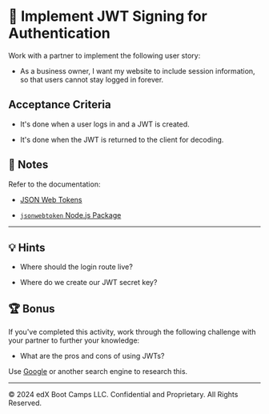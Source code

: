 # 📖 Implement JWT Signing for Authentication

Work with a partner to implement the following user story:

* As a business owner, I want my website to include session information, so that users cannot stay logged in forever.

## Acceptance Criteria

* It's done when a user logs in and a JWT is created.

* It's done when the JWT is returned to the client for decoding.

## 📝 Notes

Refer to the documentation:

* [JSON Web Tokens](https://jwt.io/)

* [`jsonwebtoken` Node.js Package](https://www.npmjs.com/package/jsonwebtoken)

---

## 💡 Hints

* Where should the login route live?

* Where do we create our JWT secret key?

## 🏆 Bonus

If you've completed this activity, work through the following challenge with your partner to further your knowledge:

* What are the pros and cons of using JWTs?

Use [Google](https://www.google.com) or another search engine to research this.

---

© 2024 edX Boot Camps LLC. Confidential and Proprietary. All Rights Reserved.

